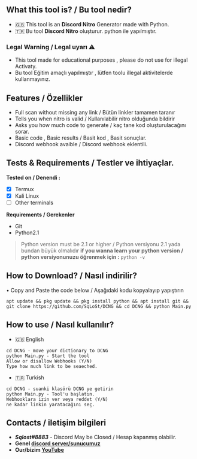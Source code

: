 
## What this tool is? / Bu tool nedir?
- 🇬🇧 This tool is an **Discord Nitro** Generator made with Python.
- 🇹🇷 Bu tool **Discord Nitro** oluşturur. python ile yapılmıştır.

### Legal Warning / Legal uyarı ⚠️
- This tool made for educational purposes , please do not use for illegal Activaty.
- Bu tool Eğitim amaçlı yapılmıştır , lütfen toolu illegal aktivitelerde kullanmayınız.

## Features / Özellikler
- Full scan without missing any link / Bütün linkler tamamen taranır
- Tells you  when nitro is valid / Kullanılabilir nitro olduğunda bildirir 
- Asks you how much code to generate / kaç tane kod oluşturulacağını sorar.
- Basic code , Basic results / Basit kod , Basit sonuçlar.
- Discord webhook avaible / Discord webhook eklentili.

## Tests & Requirements / Testler ve ihtiyaçlar.

**Tested on / Denendi :**
- [x] Termux
- [x] Kali Linux
- [ ] Other terminals

**Requirements / Gerekenler**
- Git
- Python2.1
> Python version must be 2.1 or higher / Python versiyonu 2.1 yada bundan büyük olmalıdır
**if you wanna learn your python version / python versiyonunuzu öğrenmek için :**
``python -v``
## How to Download? / Nasıl indirilir?

• Copy and Paste the code below / Aşağıdaki kodu kopyalayıp yapıştırın
```
apt update && pkg update && pkg install python && apt install git && git clone https://github.com/SqLoSt/DCNG && cd DCNG && python Main.py
```
## How to use / Nasıl kullanılır?
- 🇬🇧 English
```
cd DCNG - move your dictionary to DCNG
python Main.py - Start the tool
Allow or disallow Webhooks (Y/N)
Type how much link to be seaeched.
```
- 🇹🇷 Turkish 
```
cd DCNG - suanki klasörü DCNG ye getirin
python Main.py - Tool'u başlatın.
Webhooklara izin ver veya reddet (Y/N)
ne kadar linkin yaratacağını seç.
```

## Contacts / iletişim bilgileri 
- ***Sqlost#8883*** - Discord May be  Closed / Hesap kapanmış olabilir.
- **Genel [discord server/sunucumuz](https://discord.gg/fXJgZVGbE6)**
- **Our/bizim [YouTube](https://youtube.com/channel/UCPXh6NqhJZpl_2oSpatFOFw)**

